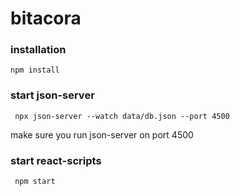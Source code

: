 # bitacora

### installation
    
    npm install
    
### start json-server 
    
     npx json-server --watch data/db.json --port 4500
     
make sure you run json-server on port 4500
     
### start react-scripts

     npm start
     
